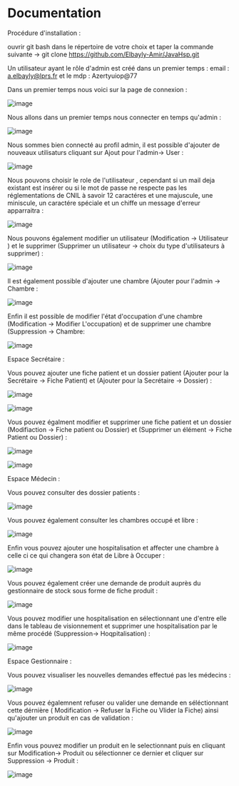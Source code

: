 # Documentation


Procédure d'installation :

ouvrir git bash dans le répertoire de votre choix et taper la commande suivante -> git clone https://github.com/Elbayly-Amir/JavaHsp.git

Un utilisateur ayant le rôle d'admin est créé dans un premier temps : email : a.elbayly@lprs.fr et le mdp : Azertyuiop@77

Dans un premier temps nous voici sur la page de connexion : 

![image](https://user-images.githubusercontent.com/94383865/229641733-ddca829c-483e-4c36-b21a-baef12957168.png)

Nous allons dans un premier temps nous connecter en temps qu'admin : 

![image](https://user-images.githubusercontent.com/94383865/229642028-6d15e51c-5d8f-4dc4-96a5-87d6082ba4e3.png)

Nous sommes bien connecté au profil admin, il est possible d'ajouter de nouveaux utilisaturs cliquant sur Ajout pour l'admin-> User  : 

![image](https://user-images.githubusercontent.com/94383865/229642270-16ee193c-8045-4ccf-a312-e14e02fb6c79.png)

Nous pouvons choisir le role de l'utilisateur , cependant si un mail deja existant est insérer ou si le mot de passe ne respecte pas les réglementations de CNIL à savoir 12 caractéres et une majuscule, une miniscule, un caractére spéciale et un chiffe un message d'erreur apparraitra : 

![image](https://user-images.githubusercontent.com/94383865/229642797-89ef3fca-af4f-4186-bc4a-9f580ac10870.png)

Nous pouvons également modifier un utilisateur  (Modification -> Utilisateur ) et le supprimer (Supprimer un utilisateur -> choix du type d'utilisateurs à supprimer) : 

![image](https://user-images.githubusercontent.com/94383865/229643127-c50b2e4e-1166-4bfb-beb3-463dc2bf2ce0.png)

Il est également possible d'ajouter une chambre (Ajouter pour l'admin -> Chambre : 

![image](https://user-images.githubusercontent.com/94383865/229643323-2fe4a212-626e-4361-8cf0-ebce242375e9.png)

Enfin il est possible de modifier l'état d'occupation d'une chambre (Modification -> Modifier L'occupation) et de supprimer une chambre (Suppression -> Chambre: 

![image](https://user-images.githubusercontent.com/94383865/229643588-120be046-4de5-49e9-9411-9fc66d8bd159.png)


Espace Secrétaire : 

Vous pouvez ajouter une fiche patient et un dossier patient (Ajouter pour la Secrétaire -> Fiche Patient) et (Ajouter pour la Secrétaire -> Dossier) : 

![image](https://user-images.githubusercontent.com/94383865/229644407-dd9ed25e-f8c5-4f5e-a25e-72aeaee7e0a6.png)


![image](https://user-images.githubusercontent.com/94383865/229644434-810d5797-2367-4a26-8945-671d7096ad2a.png)

Vous pouvez égalment modifier et supprimer une fiche patient et un dossier (Modifiaction -> Fiche patient ou Dossier) et (Supprimer un élément -> Fiche Patient ou Dossier) : 

![image](https://user-images.githubusercontent.com/94383865/229645300-e7433782-f1dd-4d32-ad7e-8653a6fc1ba8.png)


![image](https://user-images.githubusercontent.com/94383865/229645371-ba5694e8-9b40-43a6-8011-cdbed78ddfcd.png)

Espace Médecin :

Vous pouvez consulter des dossier patients : 

![image](https://user-images.githubusercontent.com/94383865/229645533-c6032bae-28aa-40b5-9c5a-ca299cab6fdc.png)

Vous pouvez également consulter les chambres occupé et libre : 

![image](https://user-images.githubusercontent.com/94383865/229645650-6a5ba49c-4c9c-4cc4-ac59-6a8685900fb5.png)

Enfin vous pouvez ajouter une hospitalisation et affecter une chambre à celle ci ce qui changera son état de Libre à Occuper : 

![image](https://user-images.githubusercontent.com/94383865/229645847-e521499b-fc6c-4f5a-989c-c857032612ad.png)

Vous pouvez également créer une demande de produit auprès du gestionnaire de stock sous forme de fiche produit : 

![image](https://user-images.githubusercontent.com/94383865/229645973-5131d33d-4898-45a2-859b-b5c8ef5d6b76.png)


Vous pouvez modifier une hospitalisation en sélectionnant une d'entre elle dans le tableau de visionnement et supprimer une hospitalisation par le même procédé (Suppression-> Hoqpitalisation) : 

![image](https://user-images.githubusercontent.com/94383865/229646228-1a29415f-115e-4c61-bb5d-54c4e2cf2765.png)


Espace Gestionnaire : 

Vous pouvez visualiser les nouvelles demandes effectué pas les médecins :

![image](https://user-images.githubusercontent.com/94383865/229647000-adf8fa19-95f7-4559-b87a-12128cf0a55c.png)

Vous pouvez égalemnent refuser ou valider une demande en séléctionnant cette dérnière ( Modification -> Refuser la Fiche ou Vlider la Fiche) ainsi qu'ajouter un produit en cas de validation : 

![image](https://user-images.githubusercontent.com/94383865/229647279-7ddc4453-8933-4680-821e-95a0166e5e95.png)

Enfin vous pouvez modifier un produit en le selectionnant puis en cliquant sur Modification-> Produit ou sélectionner ce dernier et cliquer sur Suppression -> Produit : 

![image](https://user-images.githubusercontent.com/94383865/229647529-8fb01a17-e30b-4e93-a7d3-32c78cecd668.png)



















